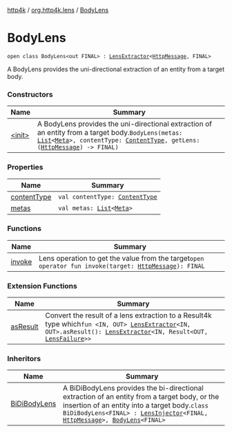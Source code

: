[http4k](../../index.md) / [org.http4k.lens](../index.md) / [BodyLens](./index.md)

# BodyLens

`open class BodyLens<out FINAL> : `[`LensExtractor`](../-lens-extractor/index.md)`<`[`HttpMessage`](../../org.http4k.core/-http-message/index.md)`, FINAL>`

A BodyLens provides the uni-directional extraction of an entity from a target body.

### Constructors

| Name | Summary |
|---|---|
| [&lt;init&gt;](-init-.md) | A BodyLens provides the uni-directional extraction of an entity from a target body.`BodyLens(metas: `[`List`](https://kotlinlang.org/api/latest/jvm/stdlib/kotlin.collections/-list/index.html)`<`[`Meta`](../-meta/index.md)`>, contentType: `[`ContentType`](../../org.http4k.core/-content-type/index.md)`, getLens: (`[`HttpMessage`](../../org.http4k.core/-http-message/index.md)`) -> FINAL)` |

### Properties

| Name | Summary |
|---|---|
| [contentType](content-type.md) | `val contentType: `[`ContentType`](../../org.http4k.core/-content-type/index.md) |
| [metas](metas.md) | `val metas: `[`List`](https://kotlinlang.org/api/latest/jvm/stdlib/kotlin.collections/-list/index.html)`<`[`Meta`](../-meta/index.md)`>` |

### Functions

| Name | Summary |
|---|---|
| [invoke](invoke.md) | Lens operation to get the value from the target`open operator fun invoke(target: `[`HttpMessage`](../../org.http4k.core/-http-message/index.md)`): FINAL` |

### Extension Functions

| Name | Summary |
|---|---|
| [asResult](../as-result.md) | Convert the result of a lens extraction to a Result4k type which`fun <IN, OUT> `[`LensExtractor`](../-lens-extractor/index.md)`<IN, OUT>.asResult(): `[`LensExtractor`](../-lens-extractor/index.md)`<IN, Result<OUT, `[`LensFailure`](../-lens-failure/index.md)`>>` |

### Inheritors

| Name | Summary |
|---|---|
| [BiDiBodyLens](../-bi-di-body-lens/index.md) | A BiDiBodyLens provides the bi-directional extraction of an entity from a target body, or the insertion of an entity into a target body.`class BiDiBodyLens<FINAL> : `[`LensInjector`](../-lens-injector/index.md)`<FINAL, `[`HttpMessage`](../../org.http4k.core/-http-message/index.md)`>, `[`BodyLens`](./index.md)`<FINAL>` |
